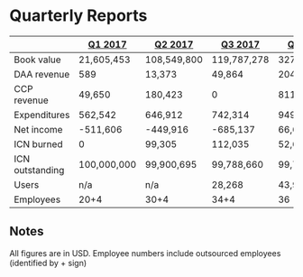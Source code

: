 # Quarterly Reports

|| [Q1 2017](https://medium.com/iconominet/iconomi-financial-report-q1-2017-a1b9dff59e2c) | [Q2 2017](https://medium.com/iconominet/iconomi-financial-report-q2-2017-dced466c67e8) | [Q3 2017](https://medium.com/iconominet/iconomi-financial-report-q3-2017-45dc25f30730) | [Q4 2017](https://medium.com/iconominet/iconomi-financial-report-q4-2017-17da25349f3d) | [Q1 2018](https://medium.com/iconominet/iconomi-financial-report-q1-2018-81e1ea0a11a8) | [Q2 2018](https://medium.com/iconominet/iconomi-financial-report-q2-2018-c6a2322794e1) | [Q3 2018](https://medium.com/iconominet/iconomi-financial-report-q3-2018-305bdfc88ec0) | [Q4 2018](https://medium.com/iconominet/iconomi-financial-report-q4-2018-fa8c5a9278d9)
---|---|---|---|---|---|---|---|---
| Book value | 21,605,453 | 108,549,800 | 119,787,278 | 327,001,779 | 150,921,961 | 148,840,329 | 96,232,810 | 37,241,632
| DAA revenue | 589 | 13,373 | 49,864 | 204,988 | 114,632 | 64,613 | 65,828 | 61,718
| CCP revenue | 49,650 | 180,423 | 0 | 811,011 | 0 | 339,796 | - | -
| Expenditures | 562,542 | 646,912 | 742,314 | 949,357.33 | 945,348 | 1,544,306 | 1,327,567 | 1,500,857
| Net income | -511,606 | -449,916 | -685,137 | 66,643 | -830,716 | -1,139,896 | -1,261,739 | -1,416,093
| ICN burned | 0 | 99,305 | 112,035 | 52,627.34 | 578,711 | 226,635.78 | - | -
| ICN outstanding | 100,000,000 | 99,900,695 | 99,788,660 | 99,736,033 | 99,157,321 | 98,930,686 | 98,930,686 | 98,930,686
| Users | n/a | n/a | 28,268 | 43,992 | 57,975 | 60,637 | 61,627 | 66,848
| Employees  | 20+4 | 30+4 | 34+4 | 36 | 47 | 49 | 44 | 44

## Notes
All figures are in USD. Employee numbers include outsourced employees (identified by + sign)
